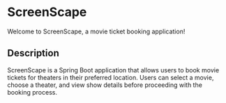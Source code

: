 #  ScreenScape
Welcome to ScreenScape, a movie ticket booking application!

## Description
ScreenScape is a Spring Boot application that allows users to book movie tickets for theaters in their preferred location.
Users can select a movie, choose a theater, and view show details before proceeding with the booking process.

